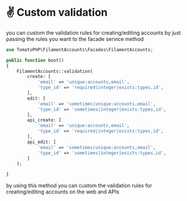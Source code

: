 # ✌️ Custom validation

you can custom the validation rules for creating/editing accounts by just passing the rules you want to the facade service method

```php
use TomatoPHP\FilamentAccounts\Facades\FilamentAccounts;

public function boot()
{
    FilamentAccounts::validation(
        create: [
            'email' => 'unique:accounts,email',
            'type_id' => 'required|integer|exists:types,id',
        ],
        edit: [
            'email' => 'sometimes|unique:accounts,email',
            'type_id' => 'sometimes|integer|exists:types,id',
        ],
        api_create: [
            'email' => 'unique:accounts,email',
            'type_id' => 'required|integer|exists:types,id',
        ],
        api_edit: [
            'email' => 'sometimes|unique:accounts,email',
            'type_id' => 'sometimes|integer|exists:types,id',
        ]
    );

}
```

by using this method you can custom the validation rules for creating/editing accounts on the web and APIs

